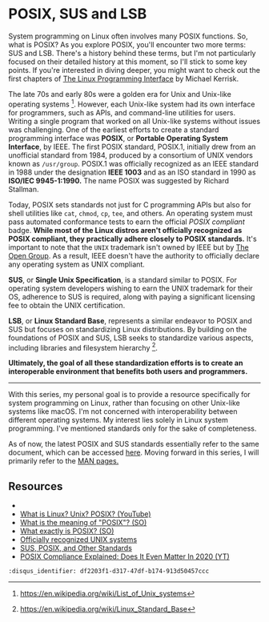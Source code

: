 # POSIX, SUS and LSB

System programming on Linux often involves many POSIX functions. So, what is
POSIX? As you explore POSIX, you'll encounter two more terms: SUS and LSB.
There's a history behind these terms, but I'm not particularly focused on their
detailed history at this moment, so I'll stick to some key points. If you're
interested in diving deeper, you might want to check out the first chapters of
[The Linux Programming Interface](https://man7.org/tlpi/) by Michael Kerrisk.

The late 70s and early 80s were a golden era for Unix and Unix-like operating
systems [^1f]. However, each Unix-like system had its own interface for
programmers, such as APIs, and command-line utilities for users. Writing a
single program that worked on all Unix-like systems without issues was
challenging. One of the earliest efforts to create a standard programming
interface was **POSIX**, or **Portable Operating System Interface**, by IEEE.
The first POSIX standard, POSIX.1, initially drew from an unofficial standard
from 1984, produced by a consortium of UNIX vendors known as `/usr/group`.
POSIX.1 was officially recognized as an IEEE standard in 1988 under the
designation **IEEE 1003** and as an ISO standard in 1990 as **ISO/IEC
9945-1:1990.** The name POSIX was suggested by Richard Stallman.

Today, POSIX sets standards not just for C programming APIs but also for shell
utilities like `cat`, `chmod`, `cp`, `tee`, and others. An operating system must
pass automated conformance tests to earn the official *POSIX compliant* badge.
**While most of the Linux distros aren't officially recognized as POSIX
compliant, they practically adhere closely to POSIX standards.** It's important
to note that the `UNIX` trademark isn't owned by IEEE but by [The Open
Group](https://unix.org/trademark.html). As a result, IEEE doesn't have the
authority to officially declare any operating system as UNIX compliant.

**SUS**, or **Single Unix Specification**, is a standard similar to POSIX. For
operating system developers wishing to earn the UNIX trademark for their OS,
adherence to SUS is required, along with paying a significant licensing fee to
obtain the UNIX certification.

**LSB**, or **Linux Standard Base**, represents a similar endeavor to POSIX and
SUS but focuses on standardizing Linux distributions. By building on the
foundations of POSIX and SUS, LSB seeks to standardize various aspects,
including libraries and filesystem hierarchy [^2f].

**Ultimately, the goal of all these standardization efforts is to create an
interoperable environment that benefits both users and programmers.**

---

With this series, my personal goal is to provide a resource specifically for
system programming on Linux, rather than focusing on other Unix-like systems
like macOS. I'm not concerned with interoperability between different operating
systems. My interest lies solely in Linux system programming. I've mentioned
standards only for the sake of completeness.

As of now, the latest POSIX and SUS standards essentially refer to the same
document, which can be accessed
[here](https://pubs.opengroup.org/onlinepubs/9699919799/). Moving forward in
this series, I will primarily refer to the [MAN pages.](man.md)

## Resources

- [](resources.md)
- [What is Linux? Unix? POSIX? (YouTube)](https://www.youtube.com/watch?v=hy4OeVCLGZ4)
- [What is the meaning of "POSIX"? (SO)](https://stackoverflow.com/questions/1780599/what-is-the-meaning-of-posix)
- [What exactly is POSIX? (SO)](https://unix.stackexchange.com/q/11983)
- [Officially recognized UNIX systems](https://www.opengroup.org/openbrand/register/)
- [SUS, POSIX, and Other Standards](https://dcjtech.info/topic/sus-posix-and-other-standards/)
- [POSIX Compliance Explained: Does It Even Matter In 2020 (YT)](https://www.youtube.com/watch?v=728Eu5RFoTs)

[^1f]: <https://en.wikipedia.org/wiki/List_of_Unix_systems>
[^2f]: <https://en.wikipedia.org/wiki/Linux_Standard_Base>

```{disqus}
:disqus_identifier: df2203f1-d317-47df-b174-913d50457ccc
```
